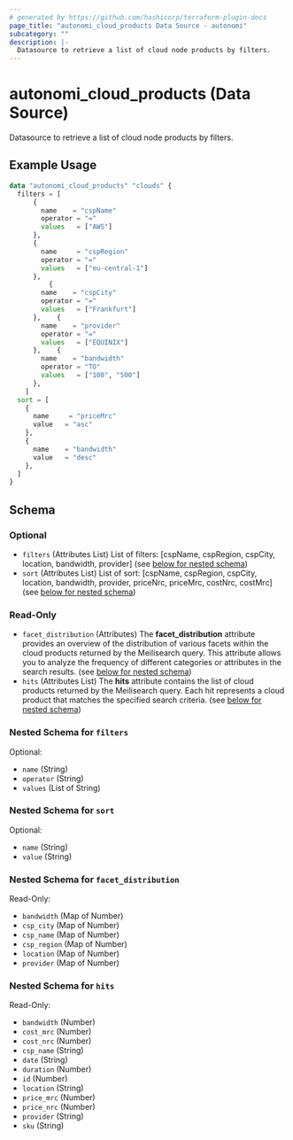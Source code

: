 ```yaml
---
# generated by https://github.com/hashicorp/terraform-plugin-docs
page_title: "autonomi_cloud_products Data Source - autonomi"
subcategory: ""
description: |-
  Datasource to retrieve a list of cloud node products by filters.
---
```


# autonomi_cloud_products (Data Source)

Datasource to retrieve a list of cloud node products by filters.

## Example Usage

```terraform
data "autonomi_cloud_products" "clouds" {
  filters = [
      {
        name    = "cspName"
        operator = "="
        values   = ["AWS"]
      },
      {
        name     = "cspRegion"
        operator = "="
        values   = ["eu-central-1"]
      },
          {
        name    = "cspCity"
        operator = "="
        values   = ["Frankfurt"]
      },    {
        name    = "provider"
        operator = "="
        values   = ["EQUINIX"]
      },    {
        name    = "bandwidth"
        operator = "TO"
        values   = ["100", "500"]
      },
    ]
  sort = [
    {
      name     = "priceMrc"
      value   = "asc"
    },
    {
      name    = "bandwidth"
      value   = "desc"
    },
  ]
}
```

<!-- schema generated by tfplugindocs -->
## Schema

### Optional

- `filters` (Attributes List) List of filters: [cspName, cspRegion, cspCity, location, bandwidth, provider] (see [below for nested schema](#nestedatt--filters))
- `sort` (Attributes List) List of sort: [cspName, cspRegion, cspCity, location, bandwidth, provider,
priceNrc, priceMrc, costNrc, costMrc] (see [below for nested schema](#nestedatt--sort))

### Read-Only

- `facet_distribution` (Attributes) The **facet_distribution** attribute provides an overview of the distribution of various facets
within the cloud products returned by the Meilisearch query. This attribute allows you to analyze the frequency of
different categories or attributes in the search results. (see [below for nested schema](#nestedatt--facet_distribution))
- `hits` (Attributes List) The **hits** attribute contains the list of cloud products returned by the Meilisearch query.
Each hit represents a cloud product that matches the specified search criteria. (see [below for nested schema](#nestedatt--hits))

<a id="nestedatt--filters"></a>
### Nested Schema for `filters`

Optional:

- `name` (String)
- `operator` (String)
- `values` (List of String)


<a id="nestedatt--sort"></a>
### Nested Schema for `sort`

Optional:

- `name` (String)
- `value` (String)


<a id="nestedatt--facet_distribution"></a>
### Nested Schema for `facet_distribution`

Read-Only:

- `bandwidth` (Map of Number)
- `csp_city` (Map of Number)
- `csp_name` (Map of Number)
- `csp_region` (Map of Number)
- `location` (Map of Number)
- `provider` (Map of Number)


<a id="nestedatt--hits"></a>
### Nested Schema for `hits`

Read-Only:

- `bandwidth` (Number)
- `cost_mrc` (Number)
- `cost_nrc` (Number)
- `csp_name` (String)
- `date` (String)
- `duration` (Number)
- `id` (Number)
- `location` (String)
- `price_mrc` (Number)
- `price_nrc` (Number)
- `provider` (String)
- `sku` (String)
